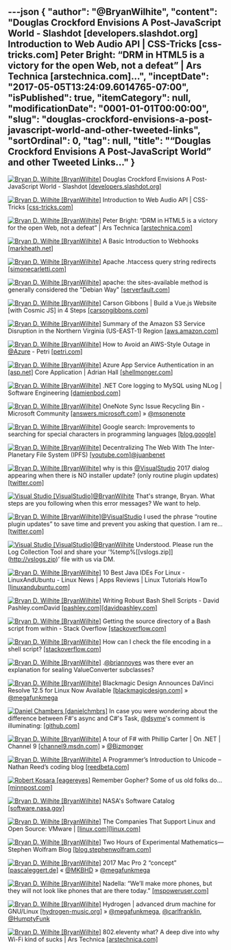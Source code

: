 ---json
{
  "author": "@BryanWilhite",
  "content": "Douglas Crockford Envisions A Post-JavaScript World - Slashdot [developers.slashdot.org] Introduction to Web Audio API | CSS-Tricks [css-tricks.com] Peter Bright: “DRM in HTML5 is a victory for the open Web, not a defeat” | Ars Technica [arstechnica.com]...",
  "inceptDate": "2017-05-05T13:24:09.6014765-07:00",
  "isPublished": true,
  "itemCategory": null,
  "modificationDate": "0001-01-01T00:00:00",
  "slug": "douglas-crockford-envisions-a-post-javascript-world-and-other-tweeted-links",
  "sortOrdinal": 0,
  "tag": null,
  "title": "“Douglas Crockford Envisions A Post-JavaScript World” and other Tweeted Links…"
}
---

[<img alt="Bryan D. Wilhite [BryanWilhite]" src="https://songhay.blob.core.windows.net/shared-social-twitter/BryanWilhite.jpeg">](http://t.co/UNdqV0Z1zz "Bryan D. Wilhite [BryanWilhite]") Douglas Crockford Envisions A Post-JavaScript World - Slashdot [[developers.slashdot.org]](https://developers.slashdot.org/story/17/03/04/0042218/douglas-crockford-envisions-a-post-javascript-world?utm_source=feedly1.0mainlinkanon&utm_medium=feed)

[<img alt="Bryan D. Wilhite [BryanWilhite]" src="https://songhay.blob.core.windows.net/shared-social-twitter/BryanWilhite.jpeg">](http://t.co/UNdqV0Z1zz "Bryan D. Wilhite [BryanWilhite]") Introduction to Web Audio API | CSS-Tricks [[css-tricks.com]](https://css-tricks.com/introduction-web-audio-api/)

[<img alt="Bryan D. Wilhite [BryanWilhite]" src="https://songhay.blob.core.windows.net/shared-social-twitter/BryanWilhite.jpeg">](http://t.co/UNdqV0Z1zz "Bryan D. Wilhite [BryanWilhite]") Peter Bright: “DRM in HTML5 is a victory for the open Web, not a defeat” | Ars Technica [[arstechnica.com]](https://arstechnica.com/business/2017/03/drm-in-html5-is-a-victory-for-the-open-web-not-a-defeat/)

[<img alt="Bryan D. Wilhite [BryanWilhite]" src="https://songhay.blob.core.windows.net/shared-social-twitter/BryanWilhite.jpeg">](http://t.co/UNdqV0Z1zz "Bryan D. Wilhite [BryanWilhite]") A Basic Introduction to Webhooks [[markheath.net]](http://markheath.net/post/basic-introduction-webhooks)

[<img alt="Bryan D. Wilhite [BryanWilhite]" src="https://songhay.blob.core.windows.net/shared-social-twitter/BryanWilhite.jpeg">](http://t.co/UNdqV0Z1zz "Bryan D. Wilhite [BryanWilhite]") Apache .htaccess query string redirects [[simonecarletti.com]](https://simonecarletti.com/blog/2009/01/apache-query-string-redirects/?platform=hootsuite)

[<img alt="Bryan D. Wilhite [BryanWilhite]" src="https://songhay.blob.core.windows.net/shared-social-twitter/BryanWilhite.jpeg">](http://t.co/UNdqV0Z1zz "Bryan D. Wilhite [BryanWilhite]") apache: the sites-available method is generally considered the "Debian Way" [[serverfault.com]](http://serverfault.com/questions/216252/how-to-configure-apache-sites-available-vs-httpd-conf)

[<img alt="Bryan D. Wilhite [BryanWilhite]" src="https://songhay.blob.core.windows.net/shared-social-twitter/BryanWilhite.jpeg">](http://t.co/UNdqV0Z1zz "Bryan D. Wilhite [BryanWilhite]") Carson Gibbons | Build a Vue.js Website [with Cosmic JS] in 4 Steps [[carsongibbons.com]](https://carsongibbons.com/build-a-vuejs-website-in-4-steps)

[<img alt="Bryan D. Wilhite [BryanWilhite]" src="https://songhay.blob.core.windows.net/shared-social-twitter/BryanWilhite.jpeg">](http://t.co/UNdqV0Z1zz "Bryan D. Wilhite [BryanWilhite]") Summary of the Amazon S3 Service Disruption in the Northern Virginia (US-EAST-1) Region [[aws.amazon.com]](https://aws.amazon.com/message/41926/)

[<img alt="Bryan D. Wilhite [BryanWilhite]" src="https://songhay.blob.core.windows.net/shared-social-twitter/BryanWilhite.jpeg">](http://t.co/UNdqV0Z1zz "Bryan D. Wilhite [BryanWilhite]") How to Avoid an AWS-Style Outage in [@Azure](http://twitter.com/Azure) - Petri [[petri.com]](https://www.petri.com/avoid-aws-style-outage-azure)

[<img alt="Bryan D. Wilhite [BryanWilhite]" src="https://songhay.blob.core.windows.net/shared-social-twitter/BryanWilhite.jpeg">](http://t.co/UNdqV0Z1zz "Bryan D. Wilhite [BryanWilhite]") Azure App Service Authentication in an [[asp.net]](http://ASP.NET) Core Application | Adrian Hall [[shellmonger.com]](https://shellmonger.com/2017/03/02/azure-app-service-authentication-in-an-asp-net-core-application/)

[<img alt="Bryan D. Wilhite [BryanWilhite]" src="https://songhay.blob.core.windows.net/shared-social-twitter/BryanWilhite.jpeg">](http://t.co/UNdqV0Z1zz "Bryan D. Wilhite [BryanWilhite]") .NET Core logging to MySQL using NLog | Software Engineering [[damienbod.com]](https://damienbod.com/2017/03/03/net-core-logging-to-mysql-using-nlog/)

[<img alt="Bryan D. Wilhite [BryanWilhite]" src="https://songhay.blob.core.windows.net/shared-social-twitter/BryanWilhite.jpeg">](http://t.co/UNdqV0Z1zz "Bryan D. Wilhite [BryanWilhite]") OneNote Sync Issue Recycling Bin - Microsoft Community [[answers.microsoft.com]](https://answers.microsoft.com/en-us/msoffice/forum/msoffice_onenote-mso_winother/onenote-sync-issue-recycling/89593d39-1ce7-4ce9-9acd-b46c20e939e5) » [@msonenote](http://twitter.com/msonenote)

[<img alt="Bryan D. Wilhite [BryanWilhite]" src="https://songhay.blob.core.windows.net/shared-social-twitter/BryanWilhite.jpeg">](http://t.co/UNdqV0Z1zz "Bryan D. Wilhite [BryanWilhite]") Google search: Improvements to searching for special characters in programming languages [[blog.google]](https://blog.google/products/search/improvements-searching-special-characters-programming-languages/)

[<img alt="Bryan D. Wilhite [BryanWilhite]" src="https://songhay.blob.core.windows.net/shared-social-twitter/BryanWilhite.jpeg">](http://t.co/UNdqV0Z1zz "Bryan D. Wilhite [BryanWilhite]") Decentralizing The Web With The Inter-Planetary File System (IPFS) [[youtube.com]](https://www.youtube.com/watch?v=erB7i6Uc4DM)[@juanbenet](http://twitter.com/juanbenet)

[<img alt="Bryan D. Wilhite [BryanWilhite]" src="https://songhay.blob.core.windows.net/shared-social-twitter/BryanWilhite.jpeg">](http://t.co/UNdqV0Z1zz "Bryan D. Wilhite [BryanWilhite]") why is this [@VisualStudio](http://twitter.com/VisualStudio) 2017 dialog appearing when there is NO installer update? (only routine plugin updates) [[twitter.com]](https://twitter.com/BryanWilhite/status/859121623630094337/photo/1)

[<img alt="Visual Studio [VisualStudio]" src="https://songhay.blob.core.windows.net/shared-social-twitter/VisualStudio.jpg">](http://t.co/OqnL9IGcUY "Visual Studio [VisualStudio]")[@BryanWilhite](http://twitter.com/BryanWilhite) That's strange, Bryan. What steps are you following when this error messages? We want to help. 

[<img alt="Bryan D. Wilhite [BryanWilhite]" src="https://songhay.blob.core.windows.net/shared-social-twitter/BryanWilhite.jpeg">](http://t.co/UNdqV0Z1zz "Bryan D. Wilhite [BryanWilhite]")[@VisualStudio](http://twitter.com/VisualStudio) I used the phrase “routine plugin updates” to save time and prevent you asking that question. I am re… [[twitter.com]](https://twitter.com/i/web/status/859195220889550849)

[<img alt="Visual Studio [VisualStudio]" src="https://songhay.blob.core.windows.net/shared-social-twitter/VisualStudio.jpg">](http://t.co/OqnL9IGcUY "Visual Studio [VisualStudio]")[@BryanWilhite](http://twitter.com/BryanWilhite) Understood. Please run the Log Collection Tool and share your ‘%temp%\[[vslogs.zip]](http://vslogs.zip)’ file with us via DM. 

[<img alt="Bryan D. Wilhite [BryanWilhite]" src="https://songhay.blob.core.windows.net/shared-social-twitter/BryanWilhite.jpeg">](http://t.co/UNdqV0Z1zz "Bryan D. Wilhite [BryanWilhite]") 10 Best Java IDEs For Linux - LinuxAndUbuntu - Linux News | Apps Reviews | Linux Tutorials HowTo [[linuxandubuntu.com]](http://www.linuxandubuntu.com/home/10-best-java-ides-for-linux)

[<img alt="Bryan D. Wilhite [BryanWilhite]" src="https://songhay.blob.core.windows.net/shared-social-twitter/BryanWilhite.jpeg">](http://t.co/UNdqV0Z1zz "Bryan D. Wilhite [BryanWilhite]") Writing Robust Bash Shell Scripts - David Pashley.comDavid [[pashley.com]](http://Pashley.com)[[davidpashley.com]](http://www.davidpashley.com/articles/writing-robust-shell-scripts/#id2382181)

[<img alt="Bryan D. Wilhite [BryanWilhite]" src="https://songhay.blob.core.windows.net/shared-social-twitter/BryanWilhite.jpeg">](http://t.co/UNdqV0Z1zz "Bryan D. Wilhite [BryanWilhite]") Getting the source directory of a Bash script from within - Stack Overflow [[stackoverflow.com]](http://stackoverflow.com/questions/59895/getting-the-source-directory-of-a-bash-script-from-within)

[<img alt="Bryan D. Wilhite [BryanWilhite]" src="https://songhay.blob.core.windows.net/shared-social-twitter/BryanWilhite.jpeg">](http://t.co/UNdqV0Z1zz "Bryan D. Wilhite [BryanWilhite]") How can I check the file encoding in a shell script? [[stackoverflow.com]](http://stackoverflow.com/questions/1730878/encoding-of-file-shell-script)

[<img alt="Bryan D. Wilhite [BryanWilhite]" src="https://songhay.blob.core.windows.net/shared-social-twitter/BryanWilhite.jpeg">](http://t.co/UNdqV0Z1zz "Bryan D. Wilhite [BryanWilhite]") .[@briannoyes](http://twitter.com/briannoyes) was there ever an explanation for sealing ValueConverter subclasses? 

[<img alt="Bryan D. Wilhite [BryanWilhite]" src="https://songhay.blob.core.windows.net/shared-social-twitter/BryanWilhite.jpeg">](http://t.co/UNdqV0Z1zz "Bryan D. Wilhite [BryanWilhite]") Blackmagic Design Announces DaVinci Resolve 12.5 for Linux Now Available [[blackmagicdesign.com]](https://www.blackmagicdesign.com/media/release/20170302-03) » [@megafunkmega](http://twitter.com/megafunkmega)

[<img alt="Daniel Chambers [danielchmbrs]" src="https://songhay.blob.core.windows.net/shared-social-twitter/danielchmbrs.jpg">](http://t.co/6CUo5N83ib "Daniel Chambers [danielchmbrs]") In case you were wondering about the difference between F#'s async and C#'s Task, [@dsyme](http://twitter.com/dsyme)'s comment is illuminating: [[github.com]](https://github.com/aspnet/Common/pull/221/#issuecomment-298888263)

[<img alt="Bryan D. Wilhite [BryanWilhite]" src="https://songhay.blob.core.windows.net/shared-social-twitter/BryanWilhite.jpeg">](http://t.co/UNdqV0Z1zz "Bryan D. Wilhite [BryanWilhite]") A tour of F# with Phillip Carter | On .NET | Channel 9 [[channel9.msdn.com]](https://channel9.msdn.com/Shows/On-NET/A-tour-of-F-with-Phillip-Carter) » [@Bizmonger](http://twitter.com/Bizmonger)

[<img alt="Bryan D. Wilhite [BryanWilhite]" src="https://songhay.blob.core.windows.net/shared-social-twitter/BryanWilhite.jpeg">](http://t.co/UNdqV0Z1zz "Bryan D. Wilhite [BryanWilhite]") A Programmer’s Introduction to Unicode – Nathan Reed’s coding blog [[reedbeta.com]](http://reedbeta.com/blog/programmers-intro-to-unicode/)

[<img alt="Robert Kosara [eagereyes]" src="https://songhay.blob.core.windows.net/shared-social-twitter/eagereyes.jpg">](https://t.co/I3dbk07Qc7 "Robert Kosara [eagereyes]") Remember Gopher? Some of us old folks do… [[minnpost.com]](https://www.minnpost.com/business/2016/08/rise-and-fall-gopher-protocol)

[<img alt="Bryan D. Wilhite [BryanWilhite]" src="https://songhay.blob.core.windows.net/shared-social-twitter/BryanWilhite.jpeg">](http://t.co/UNdqV0Z1zz "Bryan D. Wilhite [BryanWilhite]") NASA's Software Catalog [[software.nasa.gov]](https://software.nasa.gov/)

[<img alt="Bryan D. Wilhite [BryanWilhite]" src="https://songhay.blob.core.windows.net/shared-social-twitter/BryanWilhite.jpeg">](http://t.co/UNdqV0Z1zz "Bryan D. Wilhite [BryanWilhite]") The Companies That Support Linux and Open Source: VMware | [[linux.com]](http://Linux.com)[[linux.com]](https://www.linux.com/blog/Linux-Foundation-member/2017/3/companies-support-linux-and-open-source-vmware)

[<img alt="Bryan D. Wilhite [BryanWilhite]" src="https://songhay.blob.core.windows.net/shared-social-twitter/BryanWilhite.jpeg">](http://t.co/UNdqV0Z1zz "Bryan D. Wilhite [BryanWilhite]") Two Hours of Experimental Mathematics—Stephen Wolfram Blog [[blog.stephenwolfram.com]](http://blog.stephenwolfram.com/2017/03/two-hours-of-experimental-mathematics/)

[<img alt="Bryan D. Wilhite [BryanWilhite]" src="https://songhay.blob.core.windows.net/shared-social-twitter/BryanWilhite.jpeg">](http://t.co/UNdqV0Z1zz "Bryan D. Wilhite [BryanWilhite]") 2017 Mac Pro 2 “concept” [[pascaleggert.de]](http://pascaleggert.de/macpro.html) « [@MKBHD](http://twitter.com/MKBHD) » [@megafunkmega](http://twitter.com/megafunkmega)

[<img alt="Bryan D. Wilhite [BryanWilhite]" src="https://songhay.blob.core.windows.net/shared-social-twitter/BryanWilhite.jpeg">](http://t.co/UNdqV0Z1zz "Bryan D. Wilhite [BryanWilhite]") Nadella: “We’ll make more phones, but they will not look like phones that are there today.” [[mspoweruser.com]](https://mspoweruser.com/nadella-well-make-phones-will-not-look-like-phones-today/)

[<img alt="Bryan D. Wilhite [BryanWilhite]" src="https://songhay.blob.core.windows.net/shared-social-twitter/BryanWilhite.jpeg">](http://t.co/UNdqV0Z1zz "Bryan D. Wilhite [BryanWilhite]") Hydrogen | advanced drum machine for GNU/Linux [[hydrogen-music.org]](http://www.hydrogen-music.org/hcms/) » [@megafunkmega](http://twitter.com/megafunkmega), [@carlfranklin](http://twitter.com/carlfranklin), [@HumptyFunk](http://twitter.com/HumptyFunk)

[<img alt="Bryan D. Wilhite [BryanWilhite]" src="https://songhay.blob.core.windows.net/shared-social-twitter/BryanWilhite.jpeg">](http://t.co/UNdqV0Z1zz "Bryan D. Wilhite [BryanWilhite]") 802.eleventy what? A deep dive into why Wi-Fi kind of sucks | Ars Technica [[arstechnica.com]](https://arstechnica.com/information-technology/2017/03/802-eleventy-what-a-deep-dive-into-why-wi-fi-kind-of-sucks/)
